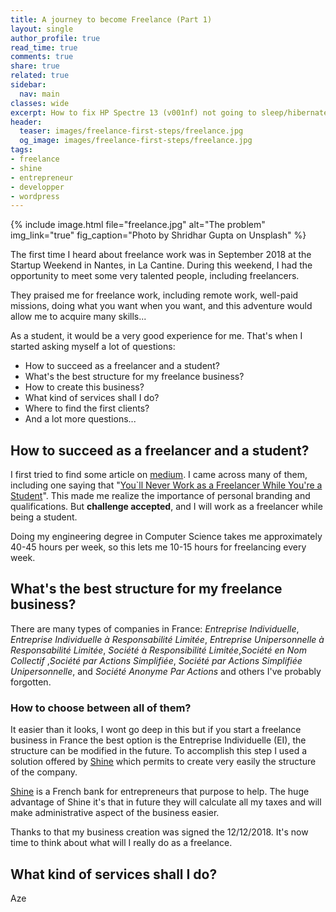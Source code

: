 ```yaml
---
title: A journey to become Freelance (Part 1)
layout: single
author_profile: true
read_time: true
comments: true
share: true
related: true
sidebar:
  nav: main
classes: wide
excerpt: How to fix HP Spectre 13 (v001nf) not going to sleep/hibernate mode on Linux.
header:
  teaser: images/freelance-first-steps/freelance.jpg
  og_image: images/freelance-first-steps/freelance.jpg
tags:
- freelance
- shine
- entrepreneur
- developper
- wordpress
---
```


{% include image.html file="freelance.jpg" alt="The problem" img_link="true" fig_caption="Photo by Shridhar Gupta on Unsplash" %}

The first time I heard about freelance work was in September 2018 at the Startup Weekend in Nantes, in La Cantine. During this weekend, I had the opportunity to meet some very talented people, including freelancers.

They praised me for freelance work, including remote work, well-paid missions, doing what you want when you want, and this adventure would allow me to acquire many skills...

As a student, it would be a very good experience for me. That's when I started asking myself a lot of questions:

- How to succeed as a freelancer and a student?
- What's the best structure for my freelance business?
- How to create this business?
- What kind of services shall I do?
- Where to find the first clients?
- And a lot more questions...

## How to succeed as a freelancer and a student?

I first tried to find some article on [medium](medium.com). I came across many of them, including one saying that "[You`ll Never Work as a Freelancer While You're a Student](https://medium.com/swlh/you-ll-never-work-as-a-freelancer-while-youre-a-student-b77d3a806ebd)". This made me realize the importance of personal branding and qualifications. But **challenge accepted**, and I will work as a freelancer while being a student.

Doing my engineering degree in Computer Science takes me approximately 40-45 hours per week, so this lets me 10-15 hours for freelancing every week.  

## What's the best structure for my freelance business?

There are many types of companies in France: *Entreprise Individuelle*, *Entreprise Individuelle à Responsabilité Limitée*, *Entreprise Unipersonnelle à Responsabilité Limitée*, *Société à Responsibilité Limitée*,*Société en Nom Collectif* ,*Société par Actions Simplifiée*, *Société par Actions Simplifiée Unipersonnelle*, and *Société Anonyme Par Actions* and others I've probably forgotten.

### How to choose between all of them?

It easier than it looks, I wont go deep in this but if you start a freelance business in France the best option is the Entreprise Individuelle (EI), the structure can be modified in the future. To accomplish this step I used a solution offered by [Shine](https://www.shine.fr/) which permits to create very easily the structure of the company.

[Shine](https://www.shine.fr/) is a French bank for entrepreneurs that purpose to help. The huge advantage of Shine it's that in future they will calculate all my taxes and will make administrative aspect of the business easier.

Thanks to that my business creation was signed the 12/12/2018. It's now time to think about what will I really do as a freelance.

## What kind of services shall I do?

Aze
